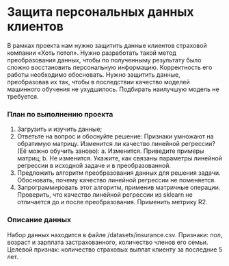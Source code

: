 # Защита персональных данных клиентов

В рамках проекта нам нужно защитить данные клиентов страховой компании «Хоть потоп». Нужно разработать такой метод преобразования данных, чтобы по полученныму результату было сложно восстановить персональную информацию. Корректность его работы необходимо обосновать.
Нужно защитить данные, преобразовав их так, чтобы в последствии качество моделей машинного обучения не ухудшилось. Подбирать наилучшую модель не требуется.

### План по выполнению проекта
1) Загрузить и изучить данные;
2) Ответьте на вопрос и обоснуйте решение:
   Признаки умножают на обратимую матрицу. Изменится ли качество линейной регрессии? (Её можно обучить заново):
    a. Изменится. Приведите примеры матриц;
    b. Не изменится. Укажите, как связаны параметры линейной регрессии в исходной задаче и в преобразованной.
4) Предложить алгоритм преобразования данных для решения задачи. Обосновать, почему качество линейной регрессии не поменяется.
5) Запрограммировать этот алгоритм, применив матричные операции. Проверить, что качество линейной регрессии из sklearn не отличается до и после преобразования. Применить метрику R2.

### Описание данных
Набор данных находится в файле /datasets/insurance.csv.
Признаки: пол, возраст и зарплата застрахованного, количество членов его семьи.
Целевой признак: количество страховых выплат клиенту за последние 5 лет.
